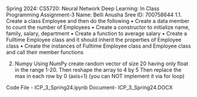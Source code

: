 Spring 2024: CS5720: Neural Network Deep Learning: In Class Programming Assignment-3
Name: Belli Anusha Sree ID: 700758644
1.1. Create a class Employee and then do the following
• Create a data member to count the number of Employees
• Create a constructor to initialize name, family, salary, department
• Create a function to average salary
• Create a Fulltime Employee class and it should inherit the properties of Employee class
• Create the instances of Fulltime Employee class and Employee class and call their member functions

2. Numpy
Using NumPy create random vector of size 20 having only float in the range 1-20.
Then reshape the array to 4 by 5
Then replace the max in each row by 0 (axis=1)
(you can NOT implement it via for loop)

Code File - ICP_3_Spring24.ipynb  Document- ICP_3_Spring24.DOCX
